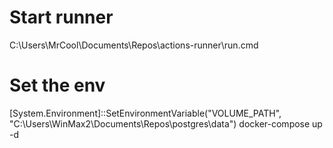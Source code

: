 
# Start runner
C:\Users\MrCool\Documents\Repos\actions-runner\run.cmd

# Set the env
[System.Environment]::SetEnvironmentVariable("VOLUME_PATH", "C:\Users\WinMax2\Documents\Repos\postgres\data")
docker-compose up -d
